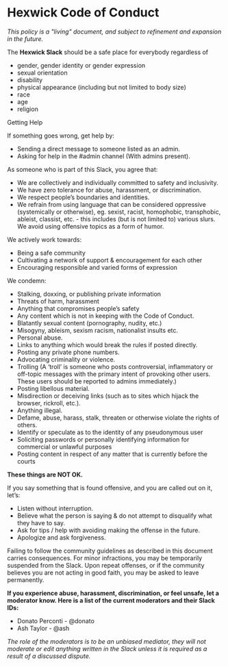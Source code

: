 # Hexwick Code of Conduct

*This policy is a "living" document, and subject to refinement and expansion in the future.*

The **Hexwick Slack** should be a safe place for everybody regardless of

- gender, gender identity or gender expression 
- sexual orientation
- disability
- physical appearance (including but not limited to body size)
- race
- age
- religion

Getting Help

If something goes wrong, get help by:

* Sending a direct message to someone listed as an admin.
* Asking for help in the #admin channel (With admins present).

As someone who is part of this Slack, you agree that:

* We are collectively and individually committed to safety and inclusivity.
* We have zero tolerance for abuse, harassment, or discrimination.
* We respect people’s boundaries and identities.
* We refrain from using language that can be considered oppressive (systemically or otherwise), eg. sexist, racist, homophobic, transphobic, ableist, classist, etc. - this includes (but is not limited to) various slurs.
We avoid using offensive topics as a form of humor.


We actively work towards:

* Being a safe community
* Cultivating a network of support & encouragement for each other
* Encouraging responsible and varied forms of expression


We condemn:

* Stalking, doxxing, or publishing private information
* Threats of harm, harassment
* Anything that compromises people’s safety
* Any content which is not in keeping with the Code of Conduct.
* Blatantly sexual content (pornography, nudity, etc.)
* Misogyny, ableism, sexism racism, nationalist insults etc.
* Personal abuse.
* Links to anything which would break the rules if posted directly.
* Posting any private phone numbers.
* Advocating criminality or violence.
* Trolling (A ‘troll’ is someone who posts controversial, inflammatory or off-topic messages with the primary intent of provoking other users. These users should be reported to admins immediately.)
* Posting libellous material.
* Misdirection or deceiving links (such as to sites which hijack the browser, rickroll, etc.).
* Anything illegal.
* Defame, abuse, harass, stalk, threaten or otherwise violate the rights of others.
* Identify or speculate as to the identity of any pseudonymous user
* Soliciting passwords or personally identifying information for commercial or unlawful purposes
* Posting content in respect of any matter that is currently before the courts

**These things are NOT OK.**

If you say something that is found offensive, and you are called out on it, let’s:

* Listen without interruption.
* Believe what the person is saying & do not attempt to disqualify what they have to say.
* Ask for tips / help with avoiding making the offense in the future.
* Apologize and ask forgiveness.

Failing to follow the community guidelines as described in this document carries consequences. For minor infractions, you may be temporarily suspended from the Slack. Upon repeat offenses, or if the community believes you are not acting in good faith, you may be asked to leave permanently.


**If you experience abuse, harassment, discrimination, or feel unsafe, let a moderator know. Here is a list of the current moderators and their Slack IDs:**

* Donato Perconti - @donato
* Ash Taylor - @ash

*The role of the moderators is to be an unbiased mediator, they will not moderate or edit anything written in the Slack unless it is required as a result of a discussed dispute.*
